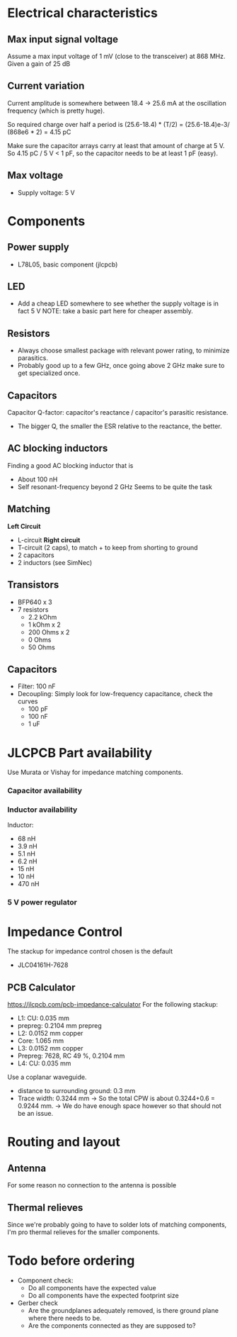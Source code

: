 # Electrical characteristics
## Max input signal voltage

Assume a max input voltage of 1 mV (close to the transceiver) at 868 MHz.
Given a gain of 25 dB

## Current variation

Current amplitude is somewhere between 18.4 -> 25.6 mA at the oscillation frequency (which is pretty huge).

So required charge over half a period is (25.6-18.4) * (T/2) =  (25.6-18.4)e-3/ (868e6 * 2) = 4.15 pC

Make sure the capacitor arrays carry at least that amount of charge at 5 V.
So 4.15 pC / 5 V < 1 pF, so the capacitor needs to be at least 1 pF (easy).

## Max voltage

- Supply voltage: 5 V


# Components

## Power supply
- L78L05, basic component (jlcpcb)

## LED
- Add a cheap LED somewhere to see whether the supply voltage is in fact 5 V
NOTE: take a basic part here for cheaper assembly.

## Resistors
- Always choose smallest package with relevant power rating, to minimize parasitics.
- Probably good up to a few GHz, once going above 2 GHz make sure to get specialized once.

## Capacitors
Capacitor Q-factor: capacitor's reactance / capacitor's parasitic resistance.
- The bigger Q, the smaller the ESR relative to the reactance, the better.

## AC blocking inductors
Finding a good AC blocking inductor that is
- About 100 nH
- Self resonant-frequency beyond 2 GHz
Seems to be quite the task

## Matching
**Left Circuit**
- L-circuit
**Right circuit**
- T-circuit (2 caps), to match + to keep from shorting to ground
- 2 capacitors
- 2 inductors (see SimNec)

## Transistors
- BFP640 x 3
- 7 resistors
    - 2.2 kOhm
    - 1 kOhm x 2
    - 200 Ohms x 2
    - 0 Ohms
    - 50 Ohms

## Capacitors
- Filter: 100 nF
- Decoupling: Simply look for low-frequency capacitance, check the curves
    - 100 pF
    - 100 nF
    - 1 uF

# JLCPCB Part availability
Use Murata or Vishay for impedance matching components.

### Capacitor availability


### Inductor availability
Inductor:
- 68 nH
- 3.9 nH
- 5.1 nH
- 6.2 nH
- 15 nH
- 10 nH
- 470 nH

### 5 V power regulator

# Impedance Control
The stackup for impedance control chosen is the default
- JLC04161H-7628

## PCB Calculator
https://jlcpcb.com/pcb-impedance-calculator
For the following stackup:
- L1: CU: 0.035 mm
- prepreg: 0.2104 mm prepreg
- L2: 0.0152 mm copper
- Core: 1.065 mm
- L3: 0.0152 mm copper
- Prepreg: 7628, RC 49 %, 0.2104 mm
- L4: CU: 0.035 mm

Use a coplanar waveguide.
- distance to surrounding ground: 0.3 mm
- Trace width: 0.3244 mm
    -> So the total CPW is about 0.3244+0.6 = 0.9244 mm.
    -> We do have enough space however so that should not be an issue.

# Routing and layout
## Antenna
For some reason no connection to the antenna is possible

## Thermal relieves
Since we're probably going to have to solder lots of matching components, I'm pro thermal relieves for the smaller components.

# Todo before ordering
- Component check: 
    - Do all components have the expected value
    - Do all components have the expected footprint size
- Gerber check
    - Are the groundplanes adequately removed, is there ground plane where there needs to be.
    - Are the components connected as they are supposed to?